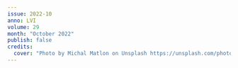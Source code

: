 ```yaml
---
issue: 2022-10
anno: LVI
volume: 29
month: "October 2022"
publish: false
credits:
  cover: "Photo by Michal Matlon on Unsplash https://unsplash.com/photos/Dq1LIp47cUc"
---
```

